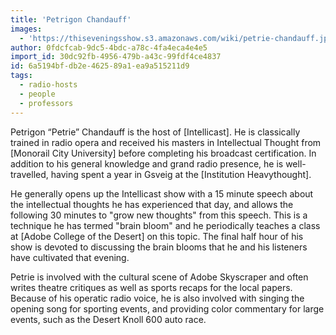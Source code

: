 ```yaml
---
title: 'Petrigon Chandauff'
images:
  - 'https://thiseveningsshow.s3.amazonaws.com/wiki/petrie-chandauff.jpg'
author: 0fdcfcab-9dc5-4bdc-a78c-4fa4eca4e4e5
import_id: 30dc92fb-4956-479b-a43c-99fdf4ce4837
id: 6a5194bf-db2e-4625-89a1-ea9a515211d9
tags:
  - radio-hosts
  - people
  - professors
---
```

Petrigon “Petrie” Chandauff is the host of [Intellicast]. He is classically trained in radio opera and received his masters in Intellectual Thought from [Monorail City University] before completing his broadcast certification. In addition to his general knowledge and grand radio presence, he is well-travelled, having spent a year in Gsveig at the [Institution Heavythought].

He generally opens up the Intellicast show with a 15 minute speech about the intellectual thoughts he has experienced that day, and allows the following 30 minutes to "grow new thoughts" from this speech. This is a technique he has termed "brain bloom" and he periodically teaches a class at [Adobe College of the Desert] on this topic. The final half hour of his show is devoted to discussing the brain blooms that he and his listeners have cultivated that evening.

Petrie is involved with the cultural scene of Adobe Skyscraper and often writes theatre critiques as well as sports recaps for the local papers. Because of his operatic radio voice, he is also involved with singing the opening song for sporting events, and providing color commentary for large events, such as the Desert Knoll 600 auto race.
